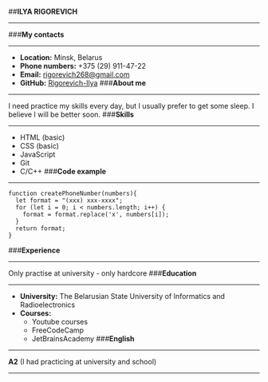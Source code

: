 ##**ILYA RIGOREVICH**
***
###**My contacts**
***
- **Location:** Minsk, Belarus
- **Phone numbers:** +375 (29) 911-47-22
- **Email:** rigorevich268@gmail.com
- **GitHub:** [Rigorevich-Ilya](https://github.com/Rigorevich)
###**About me**
***
I need practice my skills every day, but I usually prefer to get some sleep. I believe I will be better soon.
###**Skills**
***
- HTML (basic)
- CSS (basic)
- JavaScript
- Git
- C/C++
###**Code example**
***
```
function createPhoneNumber(numbers){
  let format = "(xxx) xxx-xxxx";
  for (let i = 0; i < numbers.length; i++) {
    format = format.replace('x', numbers[i]);
  }
  return format;
}
```
###**Experience**
***
Only practise at university - only hardcore
###**Education**
***
- **University:** The Belarusian State University of Informatics and Radioelectronics
- **Courses:**
    * Youtube courses
    * FreeCodeCamp
    * JetBrainsAcademy
###**English**
***
**A2** (I had practicing at university and school)
***
